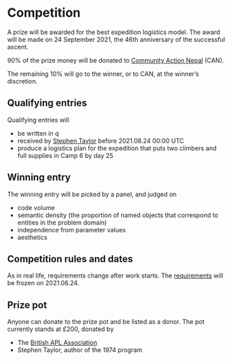 Competition
===========


A prize will be awarded for the best expedition logistics model. 
The award will be made on 24 September 2021, the 46th anniversary of the successful ascent. 

90% of the prize money will be donated to [Community Action Nepal](https://www.canepal.org.uk) (CAN). 

The remaining 10% will go to the winner, or to CAN, at the winner’s discretion. 


Qualifying entries 
------------------
Qualifying entries will 

* be written in q
* received by [Stephen Taylor](mailto:stephen@kx.com) before 2021.08.24 00:00 UTC
* produce a logistics plan for the expedition that puts two climbers and full supplies in Camp 6 by day 25 



Winning entry
-------------
The winning entry will be picked by a panel, and judged on 

* code volume
* semantic density (the proportion of named objects that correspond to entities in the problem domain)
* independence from parameter values
* aesthetics


Competition rules and dates
---------------------------
As in real life, requirements change after work starts. 
The [requirements](analysis.md) will be frozen on 2021.06.24.


Prize pot
---------
Anyone can donate to the prize pot and be listed as a donor. The pot currently stands at £200, donated by

* The [British APL Association](https://britishaplassociation.org/)
* Stephen Taylor, author of the 1974 program 